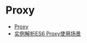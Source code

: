 # Proxy

- [Proxy](https://developer.mozilla.org/en-US/docs/Web/JavaScript/Reference/Global_Objects/Proxy)
- [实例解析ES6 Proxy使用场景](https://www.w3cplus.com/javascript/use-cases-for-es6-proxies.html)
